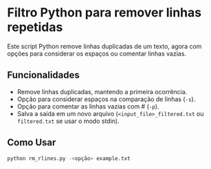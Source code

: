# Filtro Python para remover linhas repetidas
Este script Python remove linhas duplicadas de um texto, agora com opções para considerar os espaços ou comentar linhas vazias.

## Funcionalidades
- Remove linhas duplicadas, mantendo a primeira ocorrência.
- Opção para considerar espaços na comparação de linhas (`-s`).
- Opção para comentar as linhas vazias com # (`-p`).
- Salva a saída em um novo arquivo (`<input_file>_filtered.txt` ou `filtered.txt` se usar o modo stdin).

## Como Usar
```sh
python rm_rlines.py -<opção> example.txt
